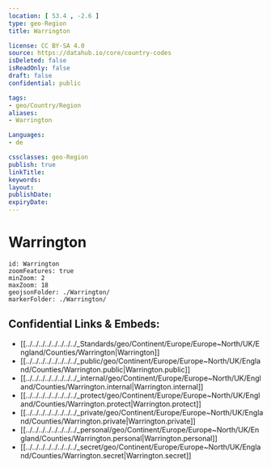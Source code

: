 ```yaml
---
location: [ 53.4 , -2.6 ] 
type: geo-Region
title: Warrington

license: CC BY-SA 4.0
source: https://datahub.io/core/country-codes
isDeleted: false
isReadOnly: false
draft: false
confidential: public

tags:
- geo/Country/Region
aliases:
- Warrington

Languages:
- de

cssclasses: geo-Region
publish: true
linkTitle: 
keywords: 
layout: 
publishDate: 
expiryDate: 
---
```


# Warrington

```leaflet
id: Warrington
zoomFeatures: true 
minZoom: 2 
maxZoom: 18
geojsonFolder: ./Warrington/
markerFolder: ./Warrington/
```


## Confidential Links & Embeds: 
- [[../../../../../../../../_Standards/geo/Continent/Europe/Europe~North/UK/England/Counties/Warrington|Warrington]] 
- [[../../../../../../../../_public/geo/Continent/Europe/Europe~North/UK/England/Counties/Warrington.public|Warrington.public]] 
- [[../../../../../../../../_internal/geo/Continent/Europe/Europe~North/UK/England/Counties/Warrington.internal|Warrington.internal]] 
- [[../../../../../../../../_protect/geo/Continent/Europe/Europe~North/UK/England/Counties/Warrington.protect|Warrington.protect]] 
- [[../../../../../../../../_private/geo/Continent/Europe/Europe~North/UK/England/Counties/Warrington.private|Warrington.private]] 
- [[../../../../../../../../_personal/geo/Continent/Europe/Europe~North/UK/England/Counties/Warrington.personal|Warrington.personal]] 
- [[../../../../../../../../_secret/geo/Continent/Europe/Europe~North/UK/England/Counties/Warrington.secret|Warrington.secret]] 

